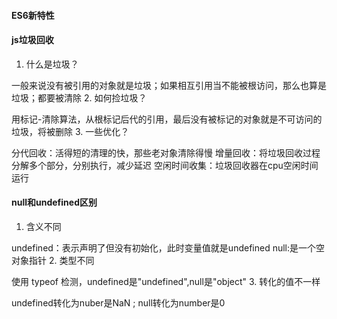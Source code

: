 
#### ES6新特性



#### js垃圾回收
1. 什么是垃圾？

一般来说没有被引用的对象就是垃圾；如果相互引用当不能被根访问，那么也算是垃圾；都要被清除
2. 如何捡垃圾？

用标记-清除算法，从根标记后代的引用，最后没有被标记的对象就是不可访问的垃圾，将被删除
3. 一些优化？

分代回收：活得短的清理的快，那些老对象清除得慢
增量回收：将垃圾回收过程分解多个部分，分别执行，减少延迟
空闲时间收集：垃圾回收器在cpu空闲时间运行

#### null和undefined区别
1. 含义不同

undefined：表示声明了但没有初始化，此时变量值就是undefined
null:是一个空对象指针
2. 类型不同

使用 typeof 检测，undefined是"undefined",null是"object"
3. 转化的值不一样

undefined转化为nuber是NaN ; null转化为number是0